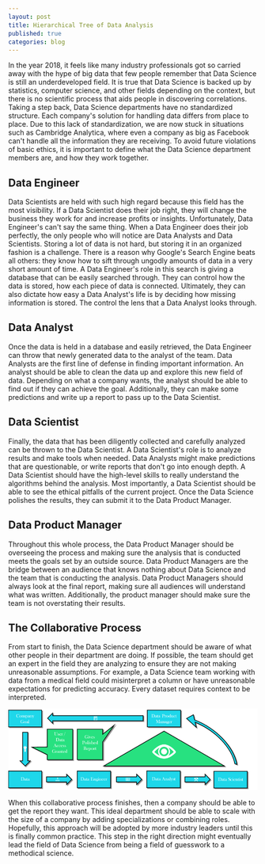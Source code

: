 ```yaml
---
layout: post
title: Hierarchical Tree of Data Analysis
published: true
categories: blog
---
```

In the year 2018, it feels like many industry professionals got so carried away with the hype of big data that few people remember that Data Science is still an underdeveloped field. It is true that Data Science is backed up by statistics, computer science, and other fields depending on the context, but there is no scientific process that aids people in discovering correlations. Taking a step back, Data Science departments have no standardized structure. Each company's solution for handling data differs from place to place.  Due to this lack of standardization, we are now stuck in situations such as Cambridge Analytica, where even a company as big as Facebook can't handle all the information they are receiving. To avoid future violations of basic ethics, it is important to define what the Data Science department members are, and how they work together.

## Data Engineer

Data Scientists are held with such high regard because this field has the most visibility. If a Data Scientist does their job right, they will change the business they work for and increase profits or insights. Unfortunately, Data Engineer's can't say the same thing. When a Data Engineer does their job perfectly, the only people who will notice are Data Analysts and Data Scientists. Storing a lot of data is not hard, but storing it in an organized fashion is a challenge. There is a reason why Google's Search Engine beats all others: they know how to sift through ungodly amounts of data in a very short amount of time. A Data Engineer's role in this search is giving a database that can be easily searched through. They can control how the data is stored, how each piece of data is connected. Ultimately, they can also dictate how easy a Data Analyst's life is by deciding how missing information is stored. The control the lens that a Data Analyst looks through.

## Data Analyst

Once the data is held in a database and easily retrieved, the Data Engineer can throw that newly generated data to the analyst of the team. Data Analysts are the first line of defense in finding important information. An analyst should be able to clean the data up and explore this new field of data. Depending on what a company wants, the analyst should be able to find out if they can achieve the goal. Additionally, they can make some predictions and write up a report to pass up to the Data Scientist.

## Data Scientist

Finally, the data that has been diligently collected and carefully analyzed can be thrown to the Data Scientist. A Data Scientist's role is to analyze results and make tools when needed. Data Analysts might make predictions that are questionable, or write reports that don't go into enough depth. A Data Scientist should have the high-level skills to really understand the algorithms behind the analysis. Most importantly, a Data Scientist should be able to see the ethical pitfalls of the current project. Once the Data Science polishes the results, they can submit it to the Data Product Manager.

## Data Product Manager

Throughout this whole process, the Data Product Manager should be overseeing the process and making sure the analysis that is conducted meets the goals set by an outside source. Data Product Managers are the bridge between an audience that knows nothing about Data Science and the team that is conducting the analysis. Data Product Managers should always look at the final report, making sure all audiences will understand what was written. Additionally, the product manager should make sure the team is not overstating their results.

## The Collaborative Process

From start to finish, the Data Science department should be aware of what other people in their department are doing. If possible, the team should get an expert in the field they are analyzing to ensure they are not making unreasonable assumptions. For example, a Data Science team working with data from a medical field could misinterpret a column or have unreasonable expectations for predicting accuracy. Every dataset requires context to be interpreted.

![Data analysis outlined in a diagram.](/images/blog/Data%20Analysis%20Process.png)

When this collaborative process finishes, then a company should be able to get the report they want. This ideal department should be able to scale with the size of a company by adding specializations or combining roles. Hopefully, this approach will be adopted by more industry leaders until this is finally common practice. This step in the right direction might eventually lead the field of Data Science from being a field of guesswork to a methodical science.
